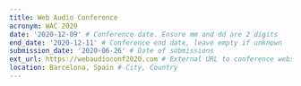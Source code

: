 ```yaml
---
title: Web Audio Conference
acronym: WAC 2020
date: '2020-12-09' # Conference date. Ensure mm and dd are 2 digits
end_date: '2020-12-11' # Conference end date, leave empty if unknown
submission_date: '2020-06-26' # Date of submissions
ext_url: https://webaudioconf2020.com # External URL to conference website
location: Barcelona, Spain # City, Country
---
```

